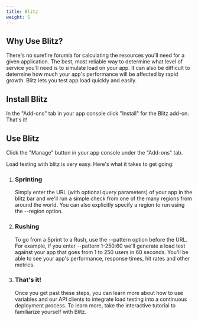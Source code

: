 ```yaml
---
title: Blitz
weight: 5
---
```


## Why Use Blitz?

There's no surefire forumla for calculating the resources you'll need for a given application. The best, most reliable way to determine what level of service you'll need is to simulate load on your app. It can also be difficult to determine how much your app's performance will be affected by rapid growth. Blitz lets you test app load quickly and easily. 

## Install Blitz

In the "Add-ons" tab in your app console click "Install" for the Blitz add-on. That's it!

## Use Blitz

Click the "Manage" button in your app console under the "Add-ons" tab.

Load testing with blitz is very easy. Here's what it takes to get going:

1. <h3>Sprinting</h3>

    Simply enter the URL (with optional query parameters) of your app in the blitz bar and we'll run a simple check from one of the many regions from around the world. You can also explicitly specify a region to run using the --region option.

2. <h3>Rushing</h3>
    To go from a Sprint to a Rush, use the --pattern option before the URL. For example, if you enter --pattern 1-250:60 we'll generate a load test against your app that goes from 1 to 250 users in 60 seconds. You'll be able to see your app's performance, response times, hit rates and other metrics.

3. <h3>That's it!</h3>
    Once you get past these steps, you can learn more about how to use variables and our API clients to integrate load testing into a continuous deployment process. To learn more, take the interactive tutorial to familiarize yourself with Blitz.

